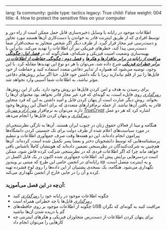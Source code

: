 

---

lang: fa
community: guide
type: tactics
legacy: True
child: False
weight: 004
title: 4. How to protect the sensitive files on your computer

---

اطلاعات موجود در رایانه یا وسایل ذخیره‌سازی قابل حمل ممکن است از راه دور و توسط افرادی که از طریق اینترنت قادر به خواندن یا دست‌کاری آن‌ها هستند مورد تجاوز و دست‌رسی غیر مجاز قرار گیرد. از طرف دیگر اگر شخص متجاوز به سخت‌افزار شما دست‌رسی پیدا کند، خطرهای فیزیکی نیز آن اطلاعات را تهدید می‌کند. بنابراین با بهینه‌سازی وضعیت امنیت فیزیکی و شبکه‌ای، همان‌گونه که در [***فصل اول: چگونگی مراقبت از رایانه در برابر بدافزارها و هکرها***](/fa/chapter-1) و [***فصل دوم : چگونگی حفاظت از اطلاعات در برابر خطرات فیزیکی***](/fa/chapter-2) شرح داده شد، می‌توان با هر دو نوع این تهدیدها مقابله کرد. با این وجود، توصیه می‌شود که همواره از تدابیر دفاعی متعدد استفاده کنید و حفاظت از خود فایل‌ها را نیز از قلم نیاندازید زیرا با نگه داشتن خود فایل، حتا اگر سایر روش‌های دفاعی مؤثر نباشد، به اطلاعات شما آسیبی وارد نخواهد شد.

برای رسیدن به هدف و امن کردن فایل‌‌ها دو روش وجود دارد. یکی از این روش‌ها، *[رمزگذاری](/fa/glossary#Encryption)* روی فایل‌ه است، به گونه‌ای که فرد غیر مجاز قادر نخواهد بود محتوای آن‌ها را بخواند. روش دیگر عبارت است از پنهان کردن فایل و امید داشتن به این که فرد متجاوز قادر به یافتن آن‌ها نباشد. از جمله نرم‌افزارهای متعددی که برای اعمال این روش‌ها وجود دارند می‌توان به نرم‌افزار [*متن آزاد و متن‌باز*](/fa/glossary#FOSS) [*TrueCrypt*](/fa/glossary#TrueCrypt) اشاره کرد که هر دو عمل *[رمزگذاری](/fa/glossary#Encryption)* و پنهان کردن فایل‌ها را انجام می‌دهد.



<div class="background" markdown="1">
هنگامه و مینا از فعالان حقوق زنان در جنوب ایران هستند. آن‌ها به تازگی نظرسنجی‌ای در مورد سیاست‌های اعلام شده از طرف دولت برای تک جنسیتی کردن دانشگاه‌ها پیرامون انجام داده‌اند. این دو هفته‌ها وقت صرف جمع‌آوری اطلاعات و تنطیم پرسشنامه‌هایی که توسط دانشجویان دختر و بعضا پسر تکمیل شده است، کرده‌اند. آن‌ها هم‌چنین به شرکت‌کنندگان در نظرسنجی تضمین داده‌اند که هویتشان کاملاً ناشناس باقی خواهد ماند چرا که اگر اطلاعات فردی که در نظرسنجی شرکت کرده فاش شود، ممکن است دردسرهایی برایش پیش آید. اطلاعات جمع‌آوری شده اکنون در یک فایل اکسل در رایانه‌ای در انجمن حامی این طرح که مبتنی بر ویندوز xp و به اینترنت متصل است، نگهداری می‌شود. هنگامه، یک نسخه‌ی پشتیبان از این داده‌ها را روی لوح فشرده تهیه کرده و آن را در جایی خارج از انجمن نگهداری می‌کند.
</div>



### آن‌چه در این فصل می‌آموزید: ### 
- چگونه اطلاعات موجود در رایانه خود را *[رمزگذاری](/fa/glossary#Encryption)* کنید
- *[رمزگذاری](/fa/glossary#Encryption)* فایل‌ها با چه خطراتی همراه است
- چگونه از اطلاعات موجود بر روی حافظه‌های USB مراقبت کنید به گونه‌ای که نگران گم یا دزیده شدن آن‌ها نباشید 
- برای پنهان کردن اطلاعات از دست‌رس متجاوزان فیزیکی و هکرهای اینترنتی چه کارهایی را می‌توان انجام داد 

